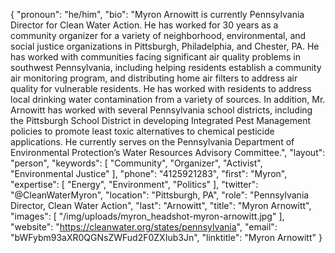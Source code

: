 {
  "pronoun": "he/him",
  "bio": "Myron Arnowitt is currently Pennsylvania Director for Clean Water Action. He has worked for 30 years as a community organizer for a variety of neighborhood, environmental, and social justice organizations in Pittsburgh, Philadelphia, and Chester, PA. He has worked with communities facing significant air quality problems in southwest Pennsylvania, including helping residents establish a community air monitoring program, and distributing home air filters to address air quality for vulnerable residents. He has worked with residents to address local drinking water contamination from a variety of sources. In addition, Mr. Arnowitt has worked with several Pennsylvania school districts, including the Pittsburgh School District in developing Integrated Pest Management policies to promote least toxic alternatives to chemical pesticide applications. He currently serves on the Pennsylvania Department of Environmental Protection’s Water Resources Advisory Committee.",
  "layout": "person",
  "keywords": [
    "Community",
    "Organizer",
    "Activist",
    "Environmental Justice"
  ],
  "phone": "4125921283",
  "first": "Myron",
  "expertise": [
    "Energy",
    "Environment",
    "Politics"
  ],
  "twitter": "@CleanWaterMyron",
  "location": "Pittsburgh, PA",
  "role": "Pennsylvania Director, Clean Water Action",
  "last": "Arnowitt",
  "title": "Myron Arnowitt",
  "images": [
    "/img/uploads/myron_headshot-myron-arnowitt.jpg"
  ],
  "website": "https://cleanwater.org/states/pennsylvania",
  "email": "bWFybm93aXR0QGNsZWFud2F0ZXIub3Jn",
  "linktitle": "Myron Arnowitt"
}